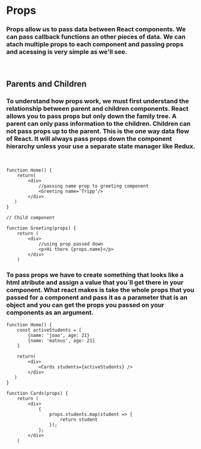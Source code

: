 # Props
### Props allow us to pass data between React components. We can pass callback functions an other pieces of data. We can atach multiple props to each component and passing props and acessing is very simple as we'll see.
<br>

## Parents and Children
### To understand how props work, we must first understand the relationship between parent and children components. React allows you to pass props but only down the family tree. A parent can only pass information to the children. Children can not pass props up to the parent. This is the one way data flow of React. It will always pass props down the component hierarchy unless your use a separate state manager like Redux.
<br>

`````
function Home() {
    return(
        <div>
            //passing name prop to greeting component
            <Greeting name=‘Tripp’/>
        </div>
   )
}

// Child component

function Greeting(props) {
    return (
        <div>
            //using prop passed down
            <p>Hi there {props.name}</p>
        </div> 
    )
`````
### To pass props we have to create something that looks like a html atribute and assign a value that you`ll get there in your component. What react makes is take the whole props that you passed for a component and pass it as a parameter that is an object and you can get the props you passed on your components as an argument.
````
function Home() {
    const activeStudents = [
        {name: 'joao', age: 21}
        {name: 'mateus', age: 21}
    ]
    
    return(
        <div>
            <Cards students={activeStudents} />
        </div>
   )
}
````
````
function Cards(props) {
    return (
        <div>
            {   
                props.students.map(student => {
                    return student
                });
            };
        </div> 
    )
````